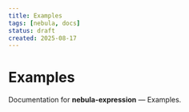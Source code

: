 ```yaml
---
title: Examples
tags: [nebula, docs]
status: draft
created: 2025-08-17
---
```


# Examples

Documentation for **nebula-expression** — Examples.
